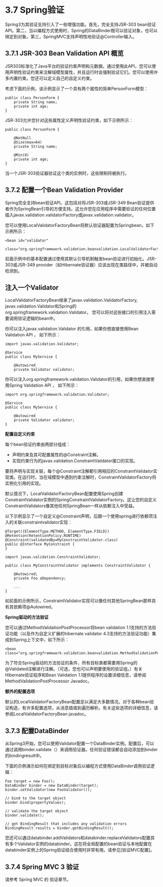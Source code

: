 # 3.7 Spring验证

Spring3为其验证支持引入了一些增强功能。首先，完全支持JSR-303 bean验证API。第二，当以编程方式使用时，Spring的DataBinder既可以验证对象，也可以绑定到对象。第三，SpringMVC支持声明性地验证@Controller输入。

## 3.7.1 JSR-303 Bean Validation API 概览

JSR303标准化了Java平台的验证约束声明和元数据。通过使用此API，您可以使用声明性验证约束来注解域模型属性，并且运行时会强制验证它们。您可以使用许多内置约束。您还可以定义自己的自定义约束。

考虑下面的示例，该示例显示了一个具有两个属性的简单PersonForm模型：

~~~
public class PersonForm {
    private String name;
    private int age;
}
~~~

JSR-303允许您针对这些属性定义声明性验证约束，如下示例所示：

~~~
public class PersonForm {

    @NotNull
    @Size(max=64)
    private String name;

    @Min(0)
    private int age;
}
~~~

当一个JSR-303验证器验证这个类的实例时，这些限制将被执行。

## 3.7.2 配置一个Bean Validation Provider

Spring完全支持bean验证API。这包括对将JSR-303或JSR-349 Bean验证提供者作为SpringBean引导的方便支持。这允许您在应用程序中需要验证的任何位置插入javax.validation.validatorFactory或javax.validation.validator。

您可以使用LocalValidatorFactoryBean将默认验证器配置为Springbean，如下示例所示：
~~~
<bean id="validator"
    class="org.springframework.validation.beanvalidation.LocalValidatorFactoryBean"/>
~~~

前面示例中的基本配置通过使用其默认引导机制触发bean验证进行初始化。JSR-303或JSR-349 provider（如Hibernate验证器）应该出现在类路径中，并被自动检测到。

## 注入一个Validator

LocalValidatorFactoryBean继承了javax.validation.ValidatorFactory, javax.validation.Validator和Spring的org.springframework.validation.Validator。 您可以将对这些接口的引用注入需要调用验证逻辑的bean中。

你可以注入javax.validation.Validator 的引用，如果你想直接使用Bean Validation API ， 如下所示：
~~~
import javax.validation.Validator;

@Service
public class MyService {

    @Autowired
    private Validator validator;
~~~

你可以注入org.springframework.validation.Validator的引用，如果你想直接使用Spring Validation API ， 如下所示：

~~~
import org.springframework.validation.Validator;

@Service
public class MyService {

    @Autowired
    private Validator validator;
}
~~~

**配置自定义约束**

每个bean验证约束由两部分组成：

* 声明约束及其可配置属性的@Constraint注解。
* 实现约束行为的javax.validation.ConstraintValidator接口的实现。
  
要将声明与实现关联，每个@Constraint注解都引用相应的ConstraintValidator实现类。在运行时，当在域模型中遇到约束注解时，ConstraintValidatorFactory将实例化引用的实现。

默认情况下，LocalValidatorFactoryBean配置使用Spring创建ConstraintValidator实例的SpringConstraintValidatorFactory。这让您的自定义ConstraintValidators像其他任何SpringBean一样从依赖注入中受益。

以下示例显示了一个自定义@Constraint声明，后跟一个使用spring进行依赖项注入的关联constraintvalidator实现：

~~~
@Target({ElementType.METHOD, ElementType.FIELD})
@Retention(RetentionPolicy.RUNTIME)
@Constraint(validatedBy=MyConstraintValidator.class)
public @Interface MyConstraint {
}
~~~

~~~
import javax.validation.ConstraintValidator;

public class MyConstraintValidator implements ConstraintValidator {

    @Autowired;
    private Foo aDependency;

    ...
}
~~~

如前面的示例所示，ConstraintValidator实现可以像任何其他SpringBean那样具有其依赖项@Autowired。

**Spring驱动的方法验证**

您可以通过MethodValidationPostProcessor将bean validation 1.1支持的方法验证功能（以及作为自定义扩展的hibernate validator 4.3支持的方法验证功能）集成到Spring上下文中，如下所示：

~~~
<bean class="org.springframework.validation.beanvalidation.MethodValidationPostProcessor"/>
~~~

为了符合Spring驱动的方法验证的条件，所有目标类都需要用Spring的@Validated注解进行注解。（可选，您也可以声明要使用的验证组。）有关Hibernate验证程序和Bean Validation 1.1提供程序的设置详细信息，请参阅MethodValidationPostProcessor Javadoc。 

**额外的配置选项**

默认的LocalValidatorFactoryBean配置足以满足大多数情况。对于各种bean验证构造，有许多配置选项，从消息插值到遍历解析。有关这些选项的详细信息，请参阅LocalValidatorFactoryBean javadoc。

## 3.7.3 配置DataBinder

从Spring3开始，您可以使用Validator配置一个DataBinder实例。配置后，可以通过调用binder.validate（）来调用验证器。任何验证错误都会自动添加到binder的bindingresult中。

下面的示例演示如何在绑定到目标对象后以编程方式使用DataBinder调用验证逻辑：

~~~
Foo target = new Foo();
DataBinder binder = new DataBinder(target);
binder.setValidator(new FooValidator());

// bind to the target object
binder.bind(propertyValues);

// validate the target object
binder.validate();

// get BindingResult that includes any validation errors
BindingResult results = binder.getBindingResult();
~~~

您还可以通过databinder.addValidators和databinder.replaceValidators配置具有多个Validator实例的databinder。这在将全局配置的bean验证与本地配置在databinder实例上的Spring验证结合使用时非常有用。请参见[验证MVC配置]。

## 3.7.4 Spring MVC 3 验证

请参考 Spring MVC 的 验证章节。




